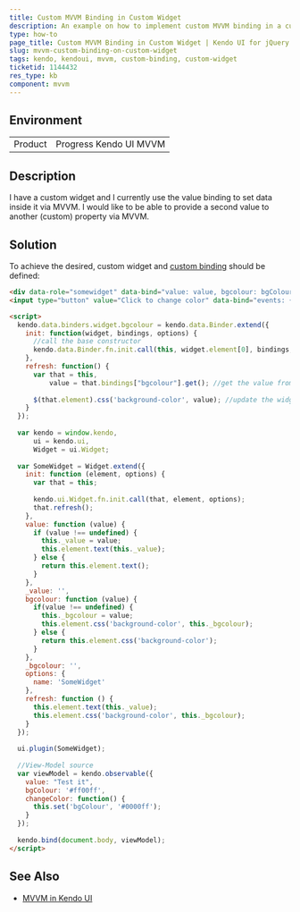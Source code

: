 ```yaml
---
title: Custom MVVM Binding in Custom Widget
description: An example on how to implement custom MVVM binding in a custom Kendo UI widget.
type: how-to
page_title: Custom MVVM Binding in Custom Widget | Kendo UI for jQuery
slug: mvvm-custom-binding-on-custom-widget
tags: kendo, kendoui, mvvm, custom-binding, custom-widget
ticketid: 1144432
res_type: kb
component: mvvm
---
```


## Environment

<table>
 <tr>
  <td>Product</td>
  <td>Progress Kendo UI MVVM</td>
 </tr>
</table>

## Description

I have a custom widget and I currently use the value binding to set data inside it via MVVM. I would like to be able to provide a second value to another (custom) property via MVVM.

## Solution

To achieve the desired, custom widget and [custom binding](https://docs.telerik.com/kendo-ui/framework/mvvm/bindings/custom#custom-widget-binding) should be defined:

````html
<div data-role="somewidget" data-bind="value: value, bgcolour: bgColour" ></div>
<input type="button" value="Click to change color" data-bind="events: { click: changeColor }"/>

<script>
  kendo.data.binders.widget.bgcolour = kendo.data.Binder.extend({
    init: function(widget, bindings, options) {
      //call the base constructor
      kendo.data.Binder.fn.init.call(this, widget.element[0], bindings, options);
    },
    refresh: function() {
      var that = this,
          value = that.bindings["bgcolour"].get(); //get the value from the View-Model
		  
      $(that.element).css('background-color', value); //update the widget
    }
  });
  
  var kendo = window.kendo,
      ui = kendo.ui,
      Widget = ui.Widget;
	  
  var SomeWidget = Widget.extend({
    init: function (element, options) {
      var that = this;
	  
      kendo.ui.Widget.fn.init.call(that, element, options);
      that.refresh();
    },        
    value: function (value) {
      if (value !== undefined) {
        this._value = value;
        this.element.text(this._value);
      } else {
        return this.element.text();
      }
    },
    _value: '',
    bgcolour: function (value) {
      if(value !== undefined) {
        this._bgcolour = value;
        this.element.css('background-color', this._bgcolour);
      } else {
        return this.element.css('background-color');
      }
    },
    _bgcolour: '',
    options: {
      name: 'SomeWidget'
    },
    refresh: function () {
      this.element.text(this._value);
      this.element.css('background-color', this._bgcolour);
    }
  });
  
  ui.plugin(SomeWidget);
  
  //View-Model source
  var viewModel = kendo.observable({
    value: "Test it",
    bgColour: '#ff00ff',
    changeColor: function() {
      this.set('bgColour', '#0000ff');
    }
  });
  
  kendo.bind(document.body, viewModel);    
</script>
````

## See Also

* [MVVM in Kendo UI](https://docs.telerik.com/kendo-ui/framework/mvvm/overview)

